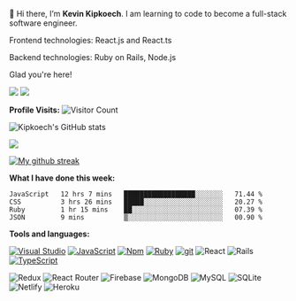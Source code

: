 👋 Hi there, I’m **Kevin Kipkoech**. I am learning to code to become a full-stack software engineer.

Frontend technologies: React.js and React.ts

Backend technologies: Ruby on Rails, Node.js

Glad you're here!

[![](https://img.shields.io/badge/Medium-12100E?style=for-the-badge&logo=medium&logoColor=white)](https://kevin-kipkoech.medium.com/)
[![](https://img.shields.io/badge/linkedin-%230077B5.svg?style=for-the-badge&logo=linkedin)](https://www.linkedin.com/in/kevin-kipkoech-651a15108)


**Profile Visits:**
![Visitor Count](https://profile-counter.glitch.me/KevinKipkoechMutai/count.svg)


![Kipkoech's GitHub stats](https://github-readme-stats.vercel.app/api?username=KevinKipkoechMutai&show_icons=true&theme=transparent)

<img src="https://github-readme-stats.vercel.app/api/top-langs/?username=KevinKipkoechMutai&theme=transparent"/>

[![My github streak](https://github-readme-streak-stats.herokuapp.com/?user=KevinKipkoechMutai&theme=blue-green)](https://github.com/KevinKIpkoechMutai/github-readme-streak-stats)


**What I have done this week:**
<!--START_SECTION:waka-->

```text
JavaScript   12 hrs 7 mins   ██████████████████░░░░░░░   71.44 %
CSS          3 hrs 26 mins   █████░░░░░░░░░░░░░░░░░░░░   20.27 %
Ruby         1 hr 15 mins    ██░░░░░░░░░░░░░░░░░░░░░░░   07.39 %
JSON         9 mins          ▒░░░░░░░░░░░░░░░░░░░░░░░░   00.90 %
```

<!--END_SECTION:waka-->

**Tools and languages:**

[![Visual Studio](https://badgen.net/badge/icon/visualstudio?icon=visualstudio&label)](https://visualstudio.microsoft.com)
[![JavaScript](https://img.shields.io/badge/--F7DF1E?logo=javascript&logoColor=000)](https://www.javascript.com/)
[![Npm](https://badgen.net/badge/icon/npm?icon=npm&label)](https://https://npmjs.com/)
[![Ruby](https://badgen.net/badge/icon/ruby?icon=ruby&label)](https://https://ruby-lang.org/)
[![git](https://badgen.net/badge/icon/git?icon=git&label)](https://git-scm.com)
![React](https://img.shields.io/badge/react-%2320232a.svg?style=for-the-badge&logo=react&logoColor=%2361DAFB)
![Rails](https://img.shields.io/badge/rails-%23CC0000.svg?style=for-the-badge&logo=ruby-on-rails&logoColor=white)
[![TypeScript](https://badgen.net/badge/icon/typescript?icon=typescript&label)](https://typescriptlang.org)


![Redux](https://img.shields.io/badge/redux-%23593d88.svg?style=for-the-badge&logo=redux&logoColor=white)
![React Router](https://img.shields.io/badge/React_Router-CA4245?style=for-the-badge&logo=react-router&logoColor=white)
![Firebase](https://img.shields.io/badge/Firebase-039BE5?style=for-the-badge&logo=Firebase&logoColor=white)
![MongoDB](https://img.shields.io/badge/MongoDB-%234ea94b.svg?style=for-the-badge&logo=mongodb&logoColor=white)
![MySQL](https://img.shields.io/badge/mysql-%2300f.svg?style=for-the-badge&logo=mysql&logoColor=white)
![SQLite](https://img.shields.io/badge/sqlite-%2307405e.svg?style=for-the-badge&logo=sqlite&logoColor=white)
![Netlify](https://img.shields.io/badge/netlify-%23000000.svg?style=for-the-badge&logo=netlify&logoColor=#00C7B7)
![Heroku](https://img.shields.io/badge/heroku-%23430098.svg?style=for-the-badge&logo=heroku&logoColor=white)

